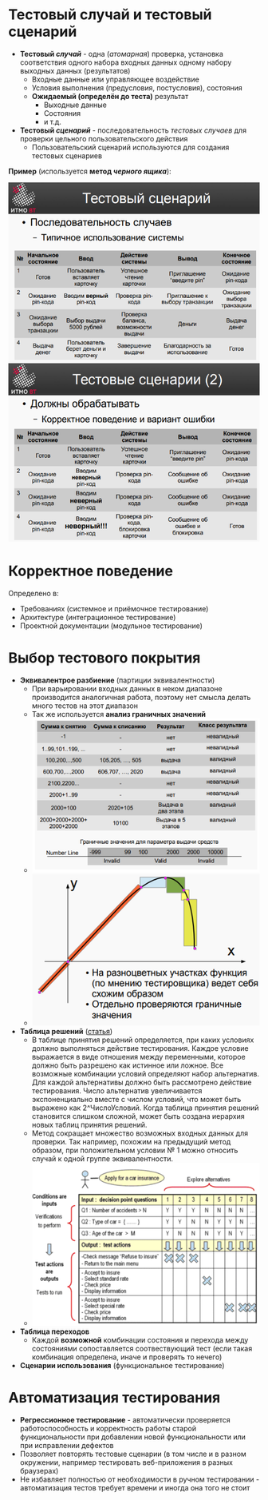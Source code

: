 # Тестовый случай и тестовый сценарий
+ **Тестовый *случай*** - одна (*атомарная*) проверка, установка соответствия одного набора входных данных одному набору выходных данных (результатов)
    + Входные данные или управляющее воздействие
    + Условия выполнения (предусловия, постусловия), состояния
    + **Ожидаемый (определён до теста)** результат 
      + Выходные данные
      + Состояния
      + и т.д. 
+ **Тестовый *сценарий*** - последовательность *тестовых случаев* для проверки цельного пользовательского действия
    + Пользовательский сценарий используются для создания тестовых сценариев 

**Пример** (используется **метод *черного ящика***):

![test scenario scheme 1](res/test_scenario1.png)
![test scenario scheme 2](res/test_scenario2.png)


# Корректное поведение
Определено в:
+ Требованиях (системное и приёмочное тестирование)
+ Архитектуре (интеграционное тестирование)
+ Проектной документации (модульное тестирование)


# Выбор тестового покрытия
+ **Эквивалентрое разбиение** (партиции эквивалентности)
    + При варьировании входных данных в неком диапазоне производится аналогичная работа, поэтому нет смысла делать много тестов на этот диапазон
    + Так же используется **анализ граничных значений**
    + ![Equivalence partitions 1](res/equivalence_partitions_1.png)
    + ![Equivalence partitions 2](res/equivalence_partitions_2.png)
+ **Таблица решений** ([статья](https://software-testing.ru/library/testing/functional-testing/129--functional-tester-ibm-rational-))
    + В таблице принятия решений определяется, при каких условиях должно выполняться действие тестирования.
      Каждое условие выражается в виде отношения между переменными, которое должно быть разрешено как истинное или ложное.
      Все возможные комбинации условий определяют набор альтернатив.
      Для каждой альтернативы должно быть рассмотрено действие тестирования.
      Число альтернатив увеличивается экспоненциально вместе с числом условий, что может быть выражено как 2^ЧислоУсловий.
      Когда таблица принятия решений становится слишком сложной, может быть создана иерархия новых таблиц принятия решений.
    + Метод сокращает множество возможных входных данных для проверки. Так например, похожим на предыдущий метод образом,
      при положительном условии № 1 можно относить случай к одной группе эквивалентности.
    + ![Table of solutions ](res/table_of_solutions.png)
+ **Таблица переходов**
    + Каждой **возможной** комбинации состояния и перехода между состояниями сопоставляется соотвествующий тест (если такая комбинация определена, иначе и проверять то нечего)
+ **Сценарии использования** (функциональное тестирование)


# Автоматизация тестирования
+ **Регрессионное тестирование** - автоматически проверяется работоспособность и корректность работы старой функциональности при добавлении новой функциональности или при исправлении дефектов
+ Позволяет повторять тестовые сценарии (в том числе и в разном окружении, например тестировать веб-приложения в разных браузерах)
+ Не избавляет полностью от необходимости в ручном тестировании - автоматизация тестов требует времени и иногда она того не стоит


  
